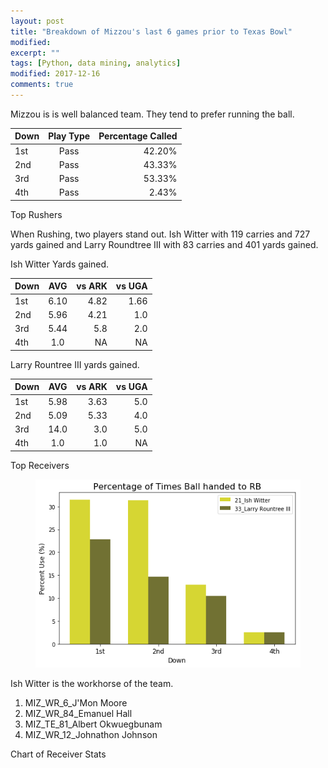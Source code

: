```yaml
---
layout: post
title: "Breakdown of Mizzou's last 6 games prior to Texas Bowl"
modified:
excerpt: ""
tags: [Python, data mining, analytics]
modified: 2017-12-16
comments: true
---
```


Mizzou is is well balanced team. They tend to prefer running the ball.

| Down        | Play Type     | Percentage Called |
| ------------- |:-------------:| -----:|
| 1st     | Pass | 42.20% | 
| 2nd     | Pass |   43.33% |
| 3rd     | Pass | 53.33% | 
| 4th     | Pass |   2.43% |

Top Rushers

When Rushing, two players stand out. Ish Witter with 119 carries and 727 yards gained and Larry Roundtree III with 83 carries and 401 yards gained.

Ish Witter Yards gained.

| Down        |AVG    | vs ARK | vs UGA |
| ------------- |:-------------:| -----:| -----:|
| 1st     | 6.10 | 4.82 |  1.66 |
| 2nd     | 5.96 |   4.21 | 1.0 |
| 3rd     | 5.44 | 5.8 |  2.0 |
| 4th     | 1.0 |   NA | NA |


Larry Rountree III yards gained.

| Down        |AVG    | vs ARK | vs UGA |
| ------------- |:-------------:| -----:| -----:|
| 1st     | 5.98 | 3.63 |  5.0 |
| 2nd     | 5.09 |   5.33 | 4.0 |
| 3rd     | 14.0 | 3.0 |  5.0 |
| 4th     | 1.0 |   1.0 | NA |





Top Receivers

<figure>
     <img src="/images/Mizzou_Breakdown/RB_down.png">
    <figcaption></figcaption>
</figure>

Ish Witter is the workhorse of the team. 


1. MIZ_WR_6_J'Mon Moore
2. MIZ_WR_84_Emanuel Hall
3. MIZ_TE_81_Albert Okwuegbunam
4. MIZ_WR_12_Johnathon Johnson

Chart of Receiver Stats
